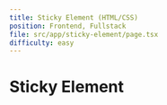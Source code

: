 ```yaml
---
title: Sticky Element (HTML/CSS)
position: Frontend, Fullstack
file: src/app/sticky-element/page.tsx
difficulty: easy
---
```


# Sticky Element
